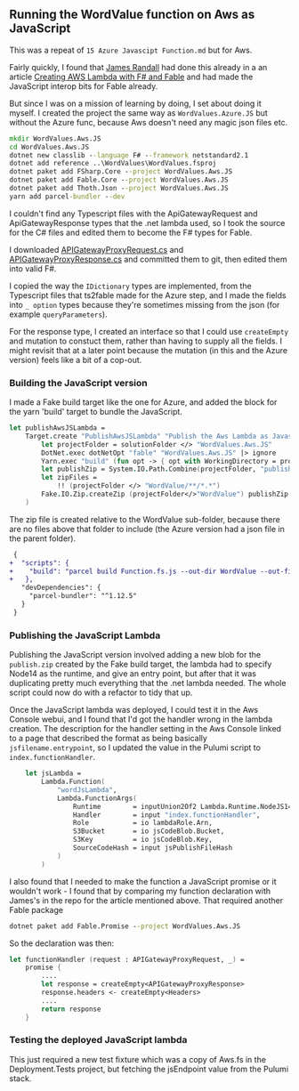 ## Running the WordValue function on Aws as JavaScript
This was a repeat of `15 Azure Javascipt Function.md` but for Aws.

Fairly quickly, I found that [James Randall](https://github.com/JamesRandall) had done this already in a an article [Creating AWS Lambda with F# and Fable](https://www.jamesdrandall.com/posts/creating_aws_lambda_with_fsharp_and_fable/) and had made the JavaScript interop bits for Fable already.

But since I was on a mission of learning by doing, I set about doing it myself. I created the project the same way as `WordValues.Azure.JS` but without the Azure func, because Aws doesn't need any magic json files etc.
```cmd
mkdir WordValues.Aws.JS
cd WordValues.Aws.JS
dotnet new classlib --language F# --framework netstandard2.1
dotnet add reference ..\WordValues\WordValues.fsproj
dotnet paket add FSharp.Core --project WordValues.Aws.JS
dotnet paket add Fable.Core --project WordValues.Aws.JS
dotnet paket add Thoth.Json --project WordValues.Aws.JS
yarn add parcel-bundler --dev
```
I couldn't find any Typescript files with the ApiGatewayRequest and ApiGatewayResponse types that the .net lambda used, so I took the source for the C# files and edited them to become the F# types for Fable.

I downloaded [APIGatewayProxyRequest.cs](https://github.com/aws/aws-lambda-dotnet/blob/master/Libraries/src/Amazon.Lambda.APIGatewayEvents/APIGatewayProxyRequest.cs) and [APIGatewayProxyResponse.cs](https://github.com/aws/aws-lambda-dotnet/blob/master/Libraries/src/Amazon.Lambda.APIGatewayEvents/APIGatewayProxyResponse.cs) and committed them to git, then edited them into valid F#.

I copied the way the `IDictionary` types are implemented, from the Typescript files that ts2fable made for the Azure step, and I made the fields into `_ option` types because they're sometimes missing from the json (for example `queryParameters`).

For the response type, I created an interface so that I could use `createEmpty` and mutation to constuct them, rather than having to supply all the fields. I might revisit that at a later point because the mutation (in this and the Azure version) feels like a bit of a cop-out.
### Building the JavaScript version
I made a Fake build target like the one for Azure, and added the block for the yarn 'build' target to bundle the JavaScript.
```fsharp
let publishAwsJSLambda =
    Target.create "PublishAwsJSLambda" "Publish the Aws Lambda as Javascript" (fun _ ->
        let projectFolder = solutionFolder </> "WordValues.Aws.JS"
        DotNet.exec dotNetOpt "fable" "WordValues.Aws.JS" |> ignore
        Yarn.exec "build" (fun opt -> { opt with WorkingDirectory = projectFolder })
        let publishZip = System.IO.Path.Combine(projectFolder, "publish.zip")
        let zipFiles =
            !! (projectFolder </> "WordValue/**/*.*")
        Fake.IO.Zip.createZip (projectFolder</>"WordValue") publishZip "" Fake.IO.Zip.DefaultZipLevel false zipFiles
    )
```    
The zip file is created relative to the WordValue sub-folder, because there are no files above that folder to include (the Azure version had a json file in the parent folder).
```diff
 {
+  "scripts": {
+    "build": "parcel build Function.fs.js --out-dir WordValue --out-file index.js"
+   },
   "devDependencies": {
     "parcel-bundler": "^1.12.5"
   }
 }
```
### Publishing the JavaScript Lambda
Publishing the JavaScript version involved adding a new blob for the `publish.zip` created by the Fake build target, the lambda had to specify Node14 as the runtime, and give an entry point, but after that it was duplicating pretty much everything that the .net lambda needed. The whole script could now do with a refactor to tidy that up.

Once the JavaScript lambda was deployed, I could test it in the Aws Console webui, and I found that I'd got the handler wrong in the lambda creation. The description for the handler setting in the Aws Console linked to a page that described the format as being basically `jsfilename.entrypoint`, so I updated the value in the Pulumi script to `index.functionHandler`.
```fsharp
    let jsLambda =
        Lambda.Function(
            "wordJsLambda",
            Lambda.FunctionArgs(
                Runtime        = inputUnion2Of2 Lambda.Runtime.NodeJS14dX,
                Handler        = input "index.functionHandler",
                Role           = io lambdaRole.Arn,
                S3Bucket       = io jsCodeBlob.Bucket,
                S3Key          = io jsCodeBlob.Key,
                SourceCodeHash = input jsPublishFileHash
            )
        )
```
I also found that I needed to make the function a JavaScript promise or it wouldn't work - I found that by comparing my function declaration with James's in the repo for the article mentioned above. That required another Fable package
```cmd
dotnet paket add Fable.Promise --project WordValues.Aws.JS
```
So the declaration was then:
```fsharp
let functionHandler (request : APIGatewayProxyRequest, _) =
    promise {
        ....
        let response = createEmpty<APIGatewayProxyResponse>
        response.headers <- createEmpty<Headers>
        ....
        return response
    }
```
### Testing the deployed JavaScript lambda
This just required a new test fixture which was a copy of Aws.fs in the Deployment.Tests project, but fetching the jsEndpoint value from the Pulumi stack.

